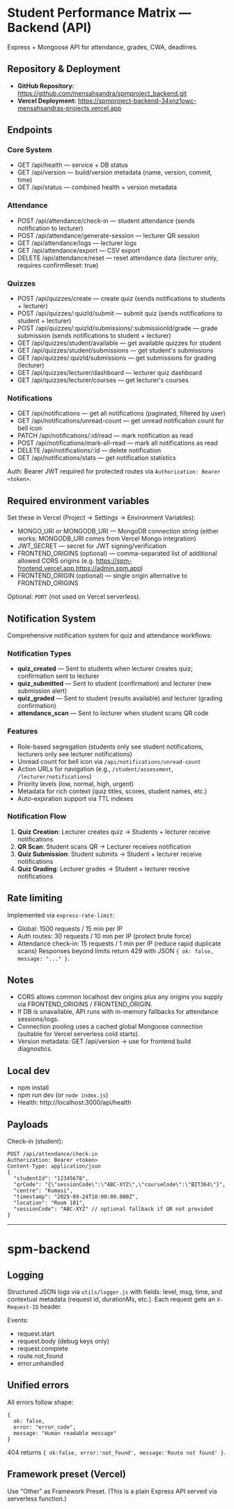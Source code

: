 # Student Performance Matrix — Backend (API)

Express + Mongoose API for attendance, grades, CWA, deadlines.

## Repository & Deployment
- **GitHub Repository:** https://github.com/mensahsandra/spmproject_backend.git
- **Vercel Deployment:** https://spmproject-backend-34xnz1owc-mensahsandras-projects.vercel.app

## Endpoints

### Core System
- GET /api/health — service + DB status
- GET /api/version — build/version metadata (name, version, commit, time)
- GET /api/status — combined health + version metadata

### Attendance
- POST /api/attendance/check-in — student attendance (sends notification to lecturer)
- POST /api/attendance/generate-session — lecturer QR session
- GET /api/attendance/logs — lecturer logs
- GET /api/attendance/export — CSV export
- DELETE /api/attendance/reset — reset attendance data (lecturer only, requires confirmReset: true)

### Quizzes
- POST /api/quizzes/create — create quiz (sends notifications to students + lecturer)
- POST /api/quizzes/:quizId/submit — submit quiz (sends notifications to student + lecturer)
- POST /api/quizzes/:quizId/submissions/:submissionId/grade — grade submission (sends notifications to student + lecturer)
- GET /api/quizzes/student/available — get available quizzes for student
- GET /api/quizzes/student/submissions — get student's submissions
- GET /api/quizzes/:quizId/submissions — get submissions for grading (lecturer)
- GET /api/quizzes/lecturer/dashboard — lecturer quiz dashboard
- GET /api/quizzes/lecturer/courses — get lecturer's courses

### Notifications
- GET /api/notifications — get all notifications (paginated, filtered by user)
- GET /api/notifications/unread-count — get unread notification count for bell icon
- PATCH /api/notifications/:id/read — mark notification as read
- POST /api/notifications/mark-all-read — mark all notifications as read
- DELETE /api/notifications/:id — delete notification
- GET /api/notifications/stats — get notification statistics

Auth: Bearer JWT required for protected routes via `Authorization: Bearer <token>`.

## Required environment variables
Set these in Vercel (Project → Settings → Environment Variables):
- MONGO_URI or MONGODB_URI — MongoDB connection string (either works; MONGODB_URI comes from Vercel Mongo integration)
- JWT_SECRET — secret for JWT signing/verification
- FRONTEND_ORIGINS (optional) — comma-separated list of additional allowed CORS origins (e.g. https://spm-frontend.vercel.app,https://admin.spm.app)
- FRONTEND_ORIGIN (optional) — single origin alternative to FRONTEND_ORIGINS

Optional: `PORT` (not used on Vercel serverless).

## Notification System
Comprehensive notification system for quiz and attendance workflows:

### Notification Types
- **quiz_created** — Sent to students when lecturer creates quiz; confirmation sent to lecturer
- **quiz_submitted** — Sent to student (confirmation) and lecturer (new submission alert)
- **quiz_graded** — Sent to student (results available) and lecturer (grading confirmation)
- **attendance_scan** — Sent to lecturer when student scans QR code

### Features
- Role-based segregation (students only see student notifications, lecturers only see lecturer notifications)
- Unread count for bell icon via `/api/notifications/unread-count`
- Action URLs for navigation (e.g., `/student/assessment`, `/lecturer/notifications`)
- Priority levels (low, normal, high, urgent)
- Metadata for rich context (quiz titles, scores, student names, etc.)
- Auto-expiration support via TTL indexes

### Notification Flow
1. **Quiz Creation**: Lecturer creates quiz → Students + lecturer receive notifications
2. **QR Scan**: Student scans QR → Lecturer receives notification
3. **Quiz Submission**: Student submits → Student + lecturer receive notifications
4. **Quiz Grading**: Lecturer grades → Student + lecturer receive notifications

## Rate limiting
Implemented via `express-rate-limit`:
- Global: 1500 requests / 15 min per IP
- Auth routes: 30 requests / 10 min per IP (protect brute force)
- Attendance check-in: 15 requests / 1 min per IP (reduce rapid duplicate scans)
Responses beyond limits return 429 with JSON `{ ok: false, message: "..." }`.

## Notes
- CORS allows common localhost dev origins plus any origins you supply via FRONTEND_ORIGINS / FRONTEND_ORIGIN.
- If DB is unavailable, API runs with in-memory fallbacks for attendance sessions/logs.
- Connection pooling uses a cached global Mongoose connection (suitable for Vercel serverless cold starts).
- Version metadata: GET /api/version → use for frontend build diagnostics.

## Local dev
- npm install
- npm run dev (or `node index.js`)
- Health: http://localhost:3000/api/health

## Payloads
Check-in (student):
```
POST /api/attendance/check-in
Authorization: Bearer <token>
Content-Type: application/json
{
  "studentId": "12345678",
  "qrCode": "{\"sessionCode\":\"ABC-XYZ\",\"courseCode\":\"BIT364\"}",
  "centre": "Kumasi",
  "timestamp": "2025-09-24T10:00:00.000Z",
  "location": "Room 101",
  "sessionCode": "ABC-XYZ" // optional fallback if QR not provided
}
```

---
# spm-backend

## Logging
Structured JSON logs via `utils/logger.js` with fields: level, msg, time, and contextual metadata (request id, durationMs, etc.). Each request gets an `X-Request-ID` header.

Events:
- request.start
- request.body (debug keys only)
- request.complete
- route.not_found
- error.unhandled

## Unified errors
All errors follow shape:
```
{
  ok: false,
  error: "error_code",
  message: "Human readable message"
}
```
404 returns `{ ok:false, error:'not_found', message:'Route not found' }`.

## Framework preset (Vercel)
Use "Other" as Framework Preset. (This is a plain Express API served via serverless function.)